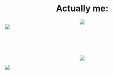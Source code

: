 <div align="center">
   <h1>Actually me:</h1>
   <img src="https://miro.medium.com/max/455/1*snTXFElFuQLSFDnvZKJ6IA.png" />
</div>

<img align="left" src="https://github-readme-stats.vercel.app/api?username=TheRevival&count_private=true&show_icons=true&hide_title=true&hide=stars" />

<br />
<br />
<br />
<br />
<br />
<br />

<div align="center">
   <img src="https://github-profile-trophy.vercel.app/?username=TheRevival&theme=flat&no-frame=true&margin-w=30" />
</div>

<!-- It is https://yhype.me/ views count tracker, please remove it or use your own -->
![](https://hit.yhype.me/github/profile?user_id=46970457)
